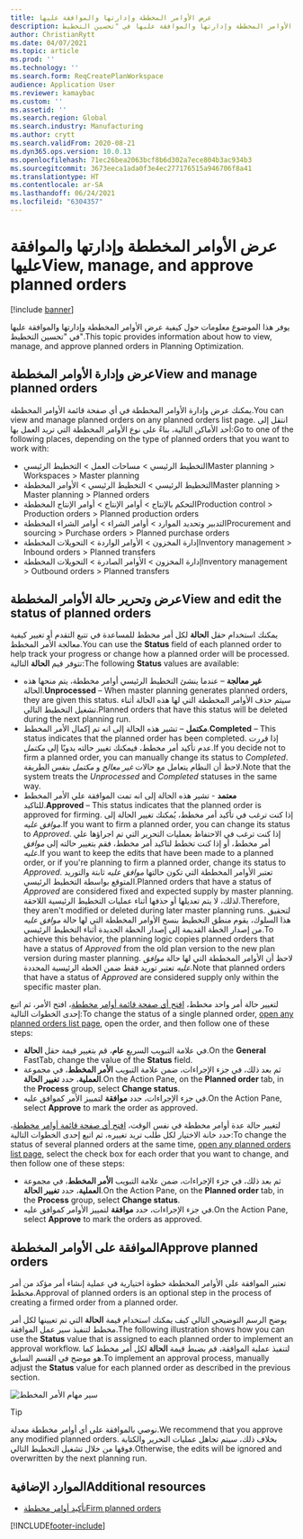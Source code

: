 ```yaml
---
title: عرض الأوامر المخططة وإدارتها والموافقة عليها
description: يوفر هذا الموضوع معلومات حول كيفية عرض الأوامر المخططة وإدارتها والموافقة عليها في "تحسين التخطيط".
author: ChristianRytt
ms.date: 04/07/2021
ms.topic: article
ms.prod: ''
ms.technology: ''
ms.search.form: ReqCreatePlanWorkspace
audience: Application User
ms.reviewer: kamaybac
ms.custom: ''
ms.assetid: ''
ms.search.region: Global
ms.search.industry: Manufacturing
ms.author: crytt
ms.search.validFrom: 2020-08-21
ms.dyn365.ops.version: 10.0.13
ms.openlocfilehash: 71ec26bea2063bcf8b6d302a7ece804b3ac934b3
ms.sourcegitcommit: 3673eeca1ada0f3e4ec277176515a946706f8a41
ms.translationtype: HT
ms.contentlocale: ar-SA
ms.lasthandoff: 06/24/2021
ms.locfileid: "6304357"
---
```

# <a name="view-manage-and-approve-planned-orders"></a><span data-ttu-id="8e22d-103">عرض الأوامر المخططة وإدارتها والموافقة عليها</span><span class="sxs-lookup"><span data-stu-id="8e22d-103">View, manage, and approve planned orders</span></span>

[!include [banner](../../includes/banner.md)]

<span data-ttu-id="8e22d-104">يوفر هذا الموضوع معلومات حول كيفية عرض الأوامر المخططة وإدارتها والموافقة عليها في "تحسين التخطيط".</span><span class="sxs-lookup"><span data-stu-id="8e22d-104">This topic provides information about how to view, manage, and approve planned orders in Planning Optimization.</span></span>

## <a name="view-and-manage-planned-orders"></a><a name="view-planned-orders"></a><span data-ttu-id="8e22d-105">عرض وإدارة الأوامر المخططة</span><span class="sxs-lookup"><span data-stu-id="8e22d-105">View and manage planned orders</span></span>

<span data-ttu-id="8e22d-106">يمكنك عرض وإدارة الأوامر المخططة في أي صفحة قائمة الأوامر المخططة.</span><span class="sxs-lookup"><span data-stu-id="8e22d-106">You can view and manage planned orders on any planned orders list page.</span></span> <span data-ttu-id="8e22d-107">انتقل إلى أحد الأماكن التالية، بناءً على نوع الأوامر المخططة التي تريد العمل بها:</span><span class="sxs-lookup"><span data-stu-id="8e22d-107">Go to one of the following places, depending on the type of planned orders that you want to work with:</span></span>

- <span data-ttu-id="8e22d-108">التخطيط الرئيسي \> مساحات العمل \> التخطيط الرئيسي</span><span class="sxs-lookup"><span data-stu-id="8e22d-108">Master planning \> Workspaces \> Master planning</span></span>
- <span data-ttu-id="8e22d-109">التخطيط الرئيسي \> التخطيط الرئيسي \> الأوامر المخططة</span><span class="sxs-lookup"><span data-stu-id="8e22d-109">Master planning \> Master planning \> Planned orders</span></span>
- <span data-ttu-id="8e22d-110">التحكم بالإنتاج‬ \> أوامر الإنتاج \> أوامر الإنتاج المخططة</span><span class="sxs-lookup"><span data-stu-id="8e22d-110">Production control \> Production orders \> Planned production orders</span></span>
- <span data-ttu-id="8e22d-111">التدبير وتحديد الموارد \> أوامر الشراء \> أوامر الشراء المخططة</span><span class="sxs-lookup"><span data-stu-id="8e22d-111">Procurement and sourcing \> Purchase orders \> Planned purchase orders</span></span>
- <span data-ttu-id="8e22d-112">إدارة المخزون \> الأوامر الواردة \> التحويلات المخططة</span><span class="sxs-lookup"><span data-stu-id="8e22d-112">Inventory management \> Inbound orders \> Planned transfers</span></span>
- <span data-ttu-id="8e22d-113">إدارة المخزون \> الأوامر الصادرة \> التحويلات المخططة</span><span class="sxs-lookup"><span data-stu-id="8e22d-113">Inventory management \> Outbound orders \> Planned transfers</span></span>

## <a name="view-and-edit-the-status-of-planned-orders"></a><span data-ttu-id="8e22d-114">عرض وتحرير حالة الأوامر المخططة</span><span class="sxs-lookup"><span data-stu-id="8e22d-114">View and edit the status of planned orders</span></span>

<span data-ttu-id="8e22d-115">يمكنك استخدام حقل **الحالة** لكل أمر مخطط للمساعدة في تتبع التقدم أو تغيير كيفية معالجة الأمر المخطط.</span><span class="sxs-lookup"><span data-stu-id="8e22d-115">You can use the **Status** field of each planned order to help track your progress or change how a planned order will be processed.</span></span> <span data-ttu-id="8e22d-116">تتوفر قيم **الحالة** التالية:</span><span class="sxs-lookup"><span data-stu-id="8e22d-116">The following **Status** values are available:</span></span>

- <span data-ttu-id="8e22d-117">**غير معالجة** – عندما ينشئ التخطيط الرئيسي أوامر مخططة، يتم منحها هذه الحالة.</span><span class="sxs-lookup"><span data-stu-id="8e22d-117">**Unprocessed** – When master planning generates planned orders, they are given this status.</span></span> <span data-ttu-id="8e22d-118">سيتم حذف الأوامر المخططة التي لها هذه الحالة أثناء تشغيل التخطيط التالي.</span><span class="sxs-lookup"><span data-stu-id="8e22d-118">Planned orders that have this status will be deleted during the next planning run.</span></span>
- <span data-ttu-id="8e22d-119">**مكتمل** – تشير هذه الحالة إلى انه تم إكمال الأمر المخطط.</span><span class="sxs-lookup"><span data-stu-id="8e22d-119">**Completed** – This status indicates that the planned order has been completed.</span></span> <span data-ttu-id="8e22d-120">إذا قررت عدم تأكيد أمر مخطط، فيمكنك تغيير حالته يدويًا إلى *مكتمل*.</span><span class="sxs-lookup"><span data-stu-id="8e22d-120">If you decide not to firm a planned order, you can manually change its status to *Completed*.</span></span> <span data-ttu-id="8e22d-121">لاحظ أن النظام يتعامل مع حالات *غير معالج* و *مكتمل* بنفس الطريقة.</span><span class="sxs-lookup"><span data-stu-id="8e22d-121">Note that the system treats the *Unprocessed* and *Completed* statuses in the same way.</span></span>
- <span data-ttu-id="8e22d-122">**معتمد** - تشير هذه الحالة إلى انه تمت الموافقة علي الأمر المخطط للتاكيد.</span><span class="sxs-lookup"><span data-stu-id="8e22d-122">**Approved** – This status indicates that the planned order is approved for firming.</span></span> <span data-ttu-id="8e22d-123">إذا كنت ترغب في تأكيد أمر مخطط، يُمكنك تغيير الحالة إلى *موافق عليه*.</span><span class="sxs-lookup"><span data-stu-id="8e22d-123">If you want to firm a planned order, you can change its status to *Approved*.</span></span> <span data-ttu-id="8e22d-124">إذا كنت ترغب في الاحتفاظ بعمليات التحرير التي تم اجراؤها علي أمر مخطط، أو إذا كنت تخطط لتاكيد أمر مخطط، فقم بتغيير حالته إلى *موافق عليه*.</span><span class="sxs-lookup"><span data-stu-id="8e22d-124">If you want to keep the edits that have been made to a planned order, or if you're planning to firm a planned order, change its status to *Approved*.</span></span> <span data-ttu-id="8e22d-125">تعتبر الأوامر المخططة التي تكون حالتها *موافق عليه* ثابتة والتوريد المتوقع بواسطة التخطيط الرئيسي.</span><span class="sxs-lookup"><span data-stu-id="8e22d-125">Planned orders that have a status of *Approved* are considered fixed and expected supply by master planning.</span></span> <span data-ttu-id="8e22d-126">لذلك، لا يتم تعديلها أو حذفها أثناء عمليات التخطيط الرئيسية اللاحقة.</span><span class="sxs-lookup"><span data-stu-id="8e22d-126">Therefore, they aren't modified or deleted during later master planning runs.</span></span> <span data-ttu-id="8e22d-127">لتحقيق هذا السلوك، يقوم منطق التخطيط بنسخ الأوامر المخططة التي لها حالة *موافق عليه* من إصدار الخطة القديمة إلى إصدار الخطة الجديدة أثناء التخطيط الرئيسي.</span><span class="sxs-lookup"><span data-stu-id="8e22d-127">To achieve this behavior, the planning logic copies planned orders that have a status of *Approved* from the old plan version to the new plan version during master planning.</span></span> <span data-ttu-id="8e22d-128">لاحظ أن الأوامر المخططة التي لها حالة *موافق عليه* تعتبر توريد فقط ضمن الخطة الرئيسية المحددة.</span><span class="sxs-lookup"><span data-stu-id="8e22d-128">Note that planned orders that have a status of *Approved* are considered supply only within the specific master plan.</span></span>

<span data-ttu-id="8e22d-129">لتغيير حالة أمر واحد مخطط، [افتح أي صفحة قائمة أوامر مخططة](#view-planned-orders)، افتح الأمر، ثم اتبع إحدى الخطوات التالية:</span><span class="sxs-lookup"><span data-stu-id="8e22d-129">To change the status of a single planned order, [open any planned orders list page](#view-planned-orders), open the order, and then follow one of these steps:</span></span>

- <span data-ttu-id="8e22d-130">في علامة التبويب السريع **عام**، قم بتغيير قيمة حقل **الحالة**.</span><span class="sxs-lookup"><span data-stu-id="8e22d-130">On the **General** FastTab, change the value of the **Status** field.</span></span>
- <span data-ttu-id="8e22d-131">ثم بعد ذلك، في جزء الإجراءات، ضمن علامة التبويب **الأمر المخطط**، في مجموعة **العملية**، حدد **تغيير الحالة**.</span><span class="sxs-lookup"><span data-stu-id="8e22d-131">On the Action Pane, on the **Planned order** tab, in the **Process** group, select **Change status**.</span></span>
- <span data-ttu-id="8e22d-132">في جزء الإجراءات، حدد **موافقة‬** لتمييز الأمر كموافق عليه.</span><span class="sxs-lookup"><span data-stu-id="8e22d-132">On the Action Pane, select **Approve** to mark the order as approved.</span></span>

<span data-ttu-id="8e22d-133">لتغيير حالة عدة أوامر مخططة في نفس الوقت، [افتح أي صفحة قائمة أوامر مخططة](#view-planned-orders)، حدد خانة الاختيار لكل طلب تريد تغييره، ثم اتبع إحدى الخطوات التالية:</span><span class="sxs-lookup"><span data-stu-id="8e22d-133">To change the status of several planned orders at the same time, [open any planned orders list page](#view-planned-orders), select the check box for each order that you want to change, and then follow one of these steps:</span></span>

- <span data-ttu-id="8e22d-134">ثم بعد ذلك، في جزء الإجراءات، ضمن علامة التبويب **الأمر المخطط**، في مجموعة **العملية**، حدد **تغيير الحالة**.</span><span class="sxs-lookup"><span data-stu-id="8e22d-134">On the Action Pane, on the **Planned order** tab, in the **Process** group, select **Change status**.</span></span>
- <span data-ttu-id="8e22d-135">في جزء الإجراءات، حدد **موافقة‬** لتمييز الأوامر كموافق عليه.</span><span class="sxs-lookup"><span data-stu-id="8e22d-135">On the Action Pane, select **Approve** to mark the orders as approved.</span></span>

## <a name="approve-planned-orders"></a><span data-ttu-id="8e22d-136">الموافقة على الأوامر المخططة</span><span class="sxs-lookup"><span data-stu-id="8e22d-136">Approve planned orders</span></span>

<span data-ttu-id="8e22d-137">تعتبر الموافقة على الأوامر المخططة خطوة اختيارية في عملية إنشاء أمر مؤكد من أمر مخطط.</span><span class="sxs-lookup"><span data-stu-id="8e22d-137">Approval of planned orders is an optional step in the process of creating a firmed order from a planned order.</span></span>

<span data-ttu-id="8e22d-138">يوضح الرسم التوضيحي التالي كيف يمكنك استخدام قيمة **الحالة** التي تم تعيينها لكل أمر مخطط لتنفيذ سير عمل الموافقة.</span><span class="sxs-lookup"><span data-stu-id="8e22d-138">The following illustration shows how you can use the **Status** value that is assigned to each planned order to implement an approval workflow.</span></span> <span data-ttu-id="8e22d-139">لتنفيذ عملية الموافقة، قم بضبط قيمة **الحالة** لكل أمر مخطط كما هو موضح في القسم السابق.</span><span class="sxs-lookup"><span data-stu-id="8e22d-139">To implement an approval process, manually adjust the **Status** value for each planned order as described in the previous section.</span></span>

![سير مهام الأمر المخطط](media/approved-planned-orders-1.png)

> [!TIP]
> <span data-ttu-id="8e22d-141">نوصي بالموافقة على أي أوامر مخططة معدلة.</span><span class="sxs-lookup"><span data-stu-id="8e22d-141">We recommend that you approve any modified planned orders.</span></span> <span data-ttu-id="8e22d-142">بخلاف ذلك، سيتم تجاهل عمليات التحرير والكتابة فوقها من خلال تشغيل التخطيط التالي.</span><span class="sxs-lookup"><span data-stu-id="8e22d-142">Otherwise, the edits will be ignored and overwritten by the next planning run.</span></span>

## <a name="additional-resources"></a><span data-ttu-id="8e22d-143">الموارد الإضافية</span><span class="sxs-lookup"><span data-stu-id="8e22d-143">Additional resources</span></span>

- [<span data-ttu-id="8e22d-144">تأكيد أوامر مخططة</span><span class="sxs-lookup"><span data-stu-id="8e22d-144">Firm planned orders</span></span>](planned-order-firming.md)

[!INCLUDE[footer-include](../../../includes/footer-banner.md)]
